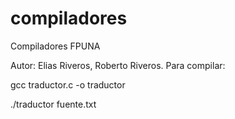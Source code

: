 compiladores
============

Compiladores FPUNA

Autor: Elias Riveros, Roberto Riveros.
Para compilar:


gcc traductor.c -o traductor

./traductor fuente.txt


